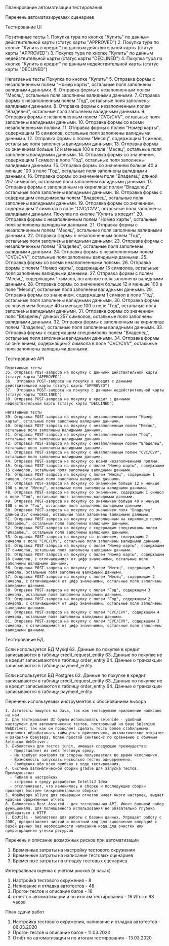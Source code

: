 Планирование автоматизации тестирования  

Перечень автоматизируемых сценариев

Тестирование UI

  Позитивные тесты
    1. Покупка тура по кнопке "Купить" по данным действительной карты (статус карты "APPROVED")
    2. Покупка тура по кнопке "Купить в кредит" по данным действительной карты (статус карты "APPROVED")
    3. Покупка тура по кнопке "Купить" по данным недействительной карты (статус карты "DECLINED")
    4. Покупка тура по кнопке "Купить в кредит" по данным недействительной карты (статус карты "DECLINED") 

  Негативные тесты
  Покупка по кнопке "Купить"
    5. Отправка формы с незаполненным полем "Номер карты", остальные поля заполнены валидными данными.
    6. Отправка формы с незаполненным полем "Месяц", остальные поля заполнены валидными данными.
    7. Отправка формы с незаполненным полем "Год", остальные поля заполнены валидными данными.
    8. Отправка формы с незаполненным полем "Владелец", остальные поля заполнены валидными данными.
    9. Отправка формы с незаполненным полем "CVC/CVV", остальные поля заполнены валидными данными.
    10. Отправка формы со всеми незаполненными полями.
    11. Отправка формы с полем "Номер карты", содержащим 15 символов, остальные поля заполнены валидными данными.
    12. Отправка формы с полем "Месяц", содержащим 1 символ, остальные поля заполнены валидными данными.
    13. Отправка формы со значением больше 12 и меньше 100 в поле "Месяц", остальные поля заполнены валидными данными.
    14. Отправка формы со значением, содержащим 1 символ в поле "Год", остальные поля заполнены валидными данными.
    15. Отправка формы со значением больше 40 и меньше 100 в поле "Год", остальные поля заполнены валидными данными.
    16. Отправка формы со значением поля "Владелец" длиной 257 символов, остальные поля заполнены валидными данными.
    17. Отправка формы с заполненным на кириллице полем "Владелец", остальные поля заполнены валидными данными.
    18. Отправка формы с содержащим спецсимволы полем "Владелец", остальные поля заполнены валидными данными.
    19. Отправка формы со значением, содержащим 2 символа в поле "CVC/CVV", остальные поля заполнены валидными данными.
  Покупка по кнопке "Купить в кредит"
    20. Отправка формы с незаполненным полем "Номер карты", остальные поля заполнены валидными данными.
    21. Отправка формы с незаполненным полем "Месяц", остальные поля заполнены валидными данными.
    22. Отправка формы с незаполненным полем "Год", остальные поля заполнены валидными данными.
    23. Отправка формы с незаполненным полем "Владелец", остальные поля заполнены валидными данными.
    24. Отправка формы с незаполненным полем "CVC/CVV", остальные поля заполнены валидными данными.
    25. Отправка формы со всеми незаполненными полями.
    26. Отправка формы с полем "Номер карты", содержащим 15 символов, остальные поля заполнены валидными данными.
    27. Отправка формы с полем "Месяц", содержащим 1 символ, остальные поля заполнены валидными данными.
    28. Отправка формы со значением больше 12 и меньше 100 в поле "Месяц", остальные поля заполнены валидными данными.
    29. Отправка формы со значением, содержащим 1 символ в поле "Год", остальные поля заполнены валидными данными.
    30. Отправка формы со значением больше 40 и меньше 100 в поле "Год", остальные поля заполнены валидными данными.
    31. Отправка формы со значением поля "Владелец" длиной 257 символов, остальные поля заполнены валидными данными.
    32. Отправка формы с заполненным на кириллице полем "Владелец", остальные поля заполнены валидными данными.
    33. Отправка формы с содержащим спецсимволы полем "Владелец", остальные поля заполнены валидными данными.
    34. Отправка формы со значением, содержащим 2 символа в поле "CVC/CVV", остальные поля заполнены валидными данными.

Тестирование API

    Позитивные тесты
    35. Отправка POST-запроса на покупку с данными действительной карты (статус карты "APPROVED")
    36.  Отправка POST-запроса на покупку в кредит с данными действительной карты (статус карты "APPROVED")
    37.  Отправка POST-запроса на покупку с данными недействительной карты (статус карты "DECLINED")
    38. Отправка POST-запроса на покупку в кредит с данными недействительной карты (статус карты "DECLINED") 
    
    Негативные тесты
    39. Отправка POST-запроса на покупку с незаполненным полем "Номер карты", остальные поля заполнены валидными данными.
    40. Отправка POST-запроса на покупку с незаполненным полем "Месяц", остальные поля заполнены валидными данными.
    41. Отправка POST-запроса на покупку с незаполненным полем "Год", остальные поля заполнены валидными данными.
    42. Отправка POST-запроса на покупку с незаполненным полем "Владелец", остальные поля заполнены валидными данными.
    43. Отправка POST-запроса на покупку с незаполненным полем "CVC/CVV", остальные поля заполнены валидными данными.
    44. Отправка POST-запроса на покупку со всеми незаполненными полями.
    45. Отправка POST-запроса на покупку с полем "Номер карты", содержащим 15 символов, остальные поля заполнены валидными данными.
    46. Отправка POST-запроса на покупку с полем "Месяц", содержащим 1 символ, остальные поля заполнены валидными данными.
    47. Отправка POST-запроса на покупку со значением больше 12 и меньше 100 в поле "Месяц", остальные поля заполнены валидными данными.
    48. Отправка POST-запроса на покупку со значением, содержащим 1 символ в поле "Год", остальные поля заполнены валидными данными.
    49. Отправка POST-запроса на покупку со значением больше 40 и меньше 100 в поле "Год", остальные поля заполнены валидными данными.
    50. Отправка POST-запроса на покупку со значением поля "Владелец" длиной 257 символов, остальные поля заполнены валидными данными.
    51. Отправка POST-запроса на покупку с заполненным на кириллице полем "Владелец", остальные поля заполнены валидными данными.
    52. Отправка POST-запроса на покупку с содержащим спецсимволы полем "Владелец", остальные поля заполнены валидными данными.
    53. Отправка POST-запроса на покупку со значением, содержащим 2 символа в поле "CVC/CVV", остальные поля заполнены валидными данными.
    54. Отправка POST-запроса на покупку с полем "Номер карты", содержащим 17 символов, остальные поля заполнены валидными данными.
    55. Отправка POST-запроса на покупку с полем "Номер карты", содержащим 16 символов, с отличающимися от цифр значениями, остальные поля заполнены валидными данными.
    56. Отправка POST-запроса на покупку с полем "Месяц", содержащим 3 символа, остальные поля заполнены валидными данными.
    57. Отправка POST-запроса на покупку с полем "Месяц", содержащим 2 символа, с отличающимися от цифр значениями, остальные поля заполнены валидными данными.
    58. Отправка POST-запроса на покупку с полем "Год", содержащим 3 символа, остальные поля заполнены валидными данными.
    59. Отправка POST-запроса на покупку с полем "Год", содержащим 2 символа, с отличающимися от цифр значениями, остальные поля заполнены валидными данными.
    60. Отправка POST-запроса на покупку с полем "CVC/CVV", содержащим 4 символа, остальные поля заполнены валидными данными.
    61. Отправка POST-запроса на покупку с полем "CVC/CVV", содержащим 3 символа, с отличающимися от цифр значениями, остальные поля заполнены валидными данными.

Тестирование БД.
  
  Если используется БД Mysql
    62. Данные по покупке в кредит записываются в таблицу credit_request_entity
    63. Данные по покупке не в кредит записываются в таблицу order_entity
    64. Данные о транзакции записываются в таблицу payment_entity
    
  Если используется БД Postgres
    62. Данные по покупке в кредит записываются в таблицу credit_request_entity
    63. Данные по покупке не в кредит записываются в таблицу order_entity
    64. Данные о транзакции записываются в таблицу payment_entity   
    
Перечень используемых инструментов с обоснованием выбора

    1. Автотесты пишутся на Java, так как тестируемое приложение написано на нем.
    2. Для тестирования UI будем использовать selenide - удобный инструмент для автоматических тестов, построенный на базе Selenium WebDriver, так как он позволяет сделать тесты более стабильными, позволяет обрабатывать таймауты в приложениях, автоматическое открытие и закрытие браузера, более простой синтаксис по сравнению с обычным Selenium WebDriver.
    3. Библиотека для тестов junit, имеющая следующие преимущества:
      - Представляет из себя тестовую среду.
      - Не требует контроля со стороны пользователя во время исполнения.
      - Возможность запускать несколько тестов одновременно.
      - Сообщения обо всех ошибках в ходе тестирования.
    4. Система автоматической сборки gradle для запуска тестов. Преимущества:
      - Гибкая в настройках
      - встроена в среду разработки IntelliJ Idea
      - отсллеживает, что изменилось в сборке и последующие сборки проходят быстрее (инкрементальная сборка)
    5. Фреймворк allure для генерации отчетов имеет много настроек, выдает красиво оформленные отчеты
    6. Библиотека Rest Assured - для тестирования API. Имеет большой набор функционала, для полноценного использования не обязательно глубоко разбираться в HTTP
    7. DbUtils - библиотека для работы с базами данных. Упрощает работу с JDBC, предоставляет чистый и понятный код для выполнения операций с базой данных без необходимости написания кода для очистки или предотвращения утечки ресурсов

Перечень и описание возможных рисков при автоматизации

  1. Временные затраты на настройку тестового окружения
  2. Временные затраты на написание тестовых сценариев
  3. Временные затраты на отладку тестовых сценариев

Интервальная оценка с учётом рисков (в часах)
1. Настройка тестового окружения - 8 
2. Написание и отладка автотестов - 48
3. Прогон тестов и описание багов - 16
4. отчёт по автоматизации и по итогам тестирования - 16
Итого: 88 часов

План сдачи работ
1. Настройка тестового окружения, написание и отладка автотестов - 06.03.2020
2. Прогон тестов и описание багов - 11.03.2020
3. Отчёт по автоматизации и по итогам тестирования - 13.03.2020


